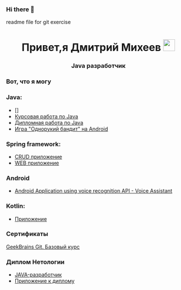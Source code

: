 ### Hi there 👋

<!--
**agent7799/agent7799** is a ✨ _special_ ✨ repository because its `README.md` (this file) appears on your GitHub profile.

Here are some ideas to get you started:

- 🔭 I’m currently working on ...
- 🌱 I’m currently learning ...
- 👯 I’m looking to collaborate on ...
- 🤔 I’m looking for help with ...
- 💬 Ask me about ...
- 📫 How to reach me: ...
- 😄 Pronouns: ...
- ⚡ Fun fact: ...
-->

readme file for git exercise

<h1 align="center">Привет,я Дмитрий Михеев</a> 
<img src="https://github.com/blackcater/blackcater/raw/main/images/Hi.gif" height="32"/></h1>

<h3 align="center">Java разработчик</h3>

### Вот, что я могу

### Java:
- []
- [Курсовая работа по Java](https://github.com/Stepashkin63/Converter)
- [Дипломная работа по Java](https://github.com/Stepashkin63/Netology-diplom)
- [Игра "Однорукий бандит" на Android](https://github.com/Stepashkin63/SlotMachine)

### Spring framework:
- [CRUD приложение](https://github.com/Stepashkin63/Spring-CRUD-Application)
- [WEB приложение](https://github.com/Stepashkin63/Spring-Web-Application)

### Android
- [Android Application using voice recognition API - Voice Assistant](https://github.com/agent7799/VoiceAssistantApp)

### Kotlin:
- [Приложение](https://github.com/agent7799/cft_test_task_android_course_kotlin)

### Сертификаты
[GeekBrains Git. Базовый курс]()

### Диплом Нетологии
- [JAVA-разработчик](https://github.com/Stepashkin63/Stepashkin63/blob/main/img/Diplom%20Netology.jpg)
- [Приложение к диплому](https://github.com/Stepashkin63/Stepashkin63/blob/main/img/Diploma%20Supplement.jpg)